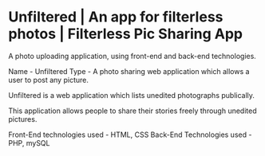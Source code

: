 <h1> 
Unfiltered | An app for filterless photos | Filterless Pic Sharing App </h1>

<p> A photo uploading application, using front-end and back-end technologies.

Name - Unfiltered
Type - A photo sharing web application which allows a user to post any picture.

Unfiltered is a web application which lists unedited photographs publically.

This application allows people to share their stories freely through unedited pictures.

Front-End technologies used - HTML, CSS
Back-End Technologies used - PHP, mySQL

</p>
